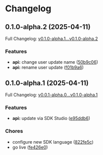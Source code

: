 # Changelog

## 0.1.0-alpha.2 (2025-04-11)

Full Changelog: [v0.1.0-alpha.1...v0.1.0-alpha.2](https://github.com/rsata/petstore-demo/compare/v0.1.0-alpha.1...v0.1.0-alpha.2)

### Features

* **api:** change user update name ([50b9c06](https://github.com/rsata/petstore-demo/commit/50b9c0644752a0d193a9fc7ca176b045c1a9401b))
* **api:** rename user update ([f01b9a6](https://github.com/rsata/petstore-demo/commit/f01b9a6f5b0794dcfdecf90f6e53b0af2841b73f))

## 0.1.0-alpha.1 (2025-04-11)

Full Changelog: [v0.0.1-alpha.0...v0.1.0-alpha.1](https://github.com/rsata/petstore-demo/compare/v0.0.1-alpha.0...v0.1.0-alpha.1)

### Features

* **api:** update via SDK Studio ([e95ddb6](https://github.com/rsata/petstore-demo/commit/e95ddb683b66896a6e8018be2f68fc246c15c933))


### Chores

* configure new SDK language ([822fe5c](https://github.com/rsata/petstore-demo/commit/822fe5c5b9422f1c9e814c313cf685ccd3050a19))
* go live ([fe426e0](https://github.com/rsata/petstore-demo/commit/fe426e08c59b6638bba75b70a3d188c586a17ce7))
